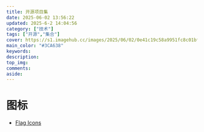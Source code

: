```yaml
---
title: 开源项目集
date: 2025-06-02 13:56:22
updated: 2025-6-2 14:04:56
category: ["技术"]
tags: ["开源","集合"]
cover: https://s1.imagehub.cc/images/2025/06/02/0e41c19c58a9951fc8c01bf644d4f8e1.th.jpeg
main_color: "#3CA638"
keywords:
description:
top_img:
comments:
aside:
---
```


# 图标
- [Flag Icons](https://flagicons.lipis.dev/)